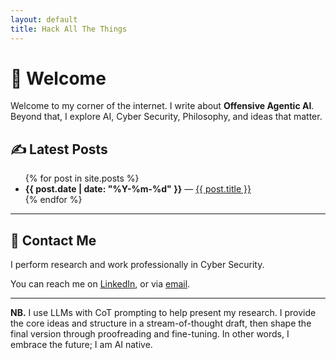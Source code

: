 ```yaml
---
layout: default
title: Hack All The Things
---
```


# 👋 Welcome 

Welcome to my corner of the internet. I write about **Offensive Agentic AI**. 
Beyond that, I explore AI, Cyber Security, Philosophy, and ideas that matter.

## ✍️ Latest Posts

<ul>
{% for post in site.posts %}
  <li>
    <strong>{{ post.date | date: "%Y-%m-%d" }}</strong> — 
    <a href="{{ post.url }}">{{ post.title }}</a>
  </li>
{% endfor %}
</ul>

---

## 👤 Contact Me

I perform research and work professionally in Cyber Security.

You can reach me on [LinkedIn](https://www.linkedin.com/in/frostsec), or via [email](mailto:contact@frost.fyi).

---

**NB.** I use LLMs with CoT prompting to help present my research.  I provide the core ideas and structure in a stream-of-thought draft, then shape the final version through proofreading and fine-tuning. In other words, I embrace the future; I am AI native.

